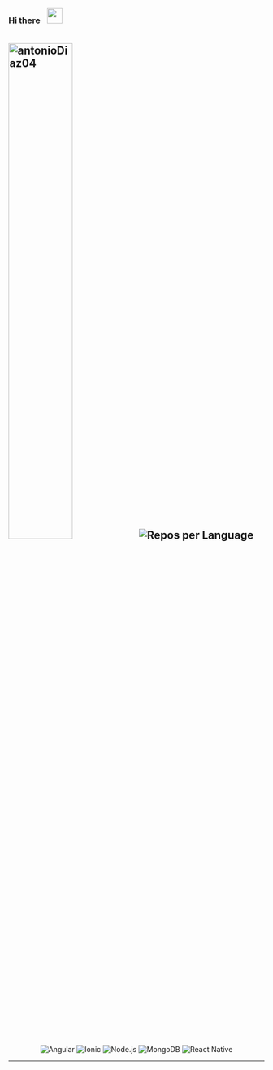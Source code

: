 ### Hi there  <img align="rigth" alt="" width="30px" style="padding:10px;" src="https://images.emojiterra.com/google/noto-emoji/animated-emoji/1f44b.gif" />
 

<a href="#-my-github-stats--"><img   width="50%" src="https://gh-readme-profile.vercel.app/api?username=antonioDiaz04&theme=neon-dark&border_width=0&border_radius=15.2&hide_border=true" alt="antonioDiaz04" /></a>
![Repos per Language](https://github-profile-summary-cards.vercel.app/api/cards/repos-per-language?username=antonioDiaz04&theme=blue_green)
---


<div align="center" style="margin-top: 20px;">
    <img src="https://img.shields.io/badge/Angular-DD0031?style=for-the-badge&logo=angular&logoColor=white" alt="Angular" />
    <img src="https://img.shields.io/badge/Ionic-3880FF?style=for-the-badge&logo=ionic&logoColor=white" alt="Ionic" />
    <img src="https://img.shields.io/badge/Node.js-339933?style=for-the-badge&logo=nodedotjs&logoColor=white" alt="Node.js" />
    <img src="https://img.shields.io/badge/MongoDB-47A248?style=for-the-badge&logo=mongodb&logoColor=white" alt="MongoDB" />
    <img src="https://img.shields.io/badge/React_Native-61DAFB?style=for-the-badge&logo=react&logoColor=white" alt="React Native" />
</div>

---

